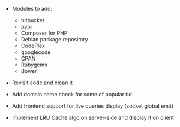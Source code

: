 * Modules to add:
    - bitbucket
    - pypi
    - Composer for PHP
    - Debian package repository
    - CodePlex
    - googlecode
    - CPAN
    - Rubygems
    - Bower

* Revisit code and clean it
* Add domain name check for some of popular tld
* Add frontend support for live queries display (socket global emit)
* Implement LRU Cache algo on server-side and display it on client